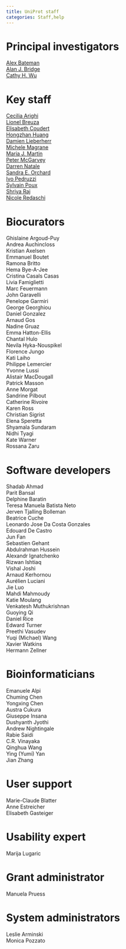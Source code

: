 ```yaml
---
title: UniProt staff
categories: Staff,help
---
```


# Principal investigators

[Alex Bateman](https://www.uniprot.org/help/bateman)  
[Alan J. Bridge](https://www.uniprot.org/help/bridge)  
[Cathy H. Wu](http://pir.georgetown.edu/pirwww/aboutpir/wubio.shtml)

# Key staff

[Cecilia Arighi](https://www.uniprot.org/help/key%5Fstaff#arighi)  
[Lionel Breuza](https://www.uniprot.org/help/key%5Fstaff#breuza)  
[Elisabeth Coudert](https://www.uniprot.org/help/key%5Fstaff#coudert)  
[Hongzhan Huang](https://www.uniprot.org/help/key%5Fstaff#huang)  
[Damien Lieberherr](https://www.uniprot.org/help/key%5Fstaff#lieberherr)  
[Michele Magrane](https://www.uniprot.org/help/key%5Fstaff#magrane)  
[Maria J. Martin](https://www.uniprot.org/help/key%5Fstaff#martin)  
[Peter McGarvey](https://www.uniprot.org/help/key%5Fstaff#mcgarvey)  
[Darren Natale](https://www.uniprot.org/help/key%5Fstaff#natale)  
[Sandra E. Orchard](https://www.uniprot.org/help/key%5Fstaff#orchard)  
[Ivo Pedruzzi](https://www.uniprot.org/help/key%5Fstaff#pedruzzi)  
[Sylvain Poux](https://www.uniprot.org/help/key%5Fstaff#poux)  
[Shriya Raj](https://www.uniprot.org/help/key%5Fstaff#raj)  
[Nicole Redaschi](https://www.uniprot.org/help/key%5Fstaff#redaschi)

# Biocurators

Ghislaine Argoud-Puy  
Andrea Auchincloss  
Kristian Axelsen  
Emmanuel Boutet  
Ramona Britto  
Hema Bye-A-Jee  
Cristina Casals Casas  
Livia Famiglietti  
Marc Feuermann  
John Garavelli  
Penelope Garmiri  
George Georghiou  
Daniel Gonzalez  
Arnaud Gos  
Nadine Gruaz  
Emma Hatton-Ellis  
Chantal Hulo  
Nevila Hyka-Nouspikel  
Florence Jungo  
Kati Laiho  
Philippe Lemercier  
Yvonne Lussi  
Alistair MacDougall  
Patrick Masson  
Anne Morgat  
Sandrine Pilbout  
Catherine Rivoire  
Karen Ross  
Christian Sigrist  
Elena Speretta  
Shyamala Sundaram  
Nidhi Tyagi  
Kate Warner  
Rossana Zaru

# Software developers

Shadab Ahmad  
Parit Bansal  
Delphine Baratin  
Teresa Manuela Batista Neto  
Jerven Tjalling Bolleman  
Beatrice Cuche  
Leonardo Jose Da Costa Gonzales  
Edouard De Castro  
Jun Fan  
Sebastien Gehant  
Abdulrahman Hussein  
Alexandr Ignatchenko  
Rizwan Ishtiaq  
Vishal Joshi  
Arnaud Kerhornou  
Aurélien Luciani  
Jie Luo  
Mahdi Mahmoudy  
Katie Moulang  
Venkatesh Muthukrishnan  
Guoying Qi  
Daniel Rice  
Edward Turner  
Preethi Vasudev  
Yuqi (Michael) Wang  
Xavier Watkins  
Hermann Zellner

# Bioinformaticians

Emanuele Alpi  
Chuming Chen  
Yongxing Chen  
Austra Cukura  
Giuseppe Insana  
Dushyanth Jyothi  
Andrew Nightingale  
Rabie Saidi  
C.R. Vinayaka  
Qinghua Wang  
Ying (Yumi) Yan  
Jian Zhang

# User support

Marie-Claude Blatter  
Anne Estreicher  
Elisabeth Gasteiger

# Usability expert

Marija Lugaric

# Grant administrator

Manuela Pruess

# System administrators

Leslie Arminski  
Monica Pozzato

